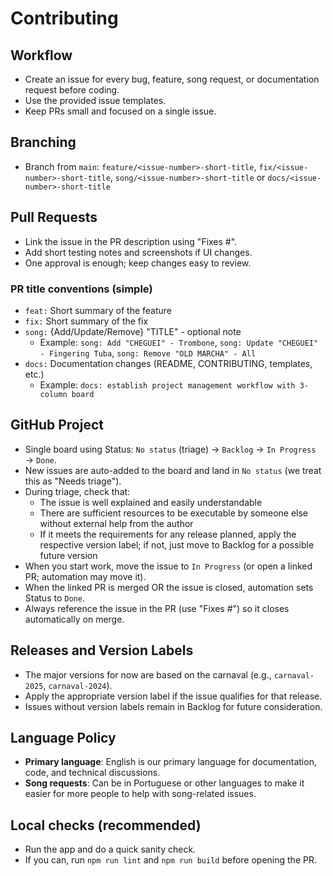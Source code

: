 # Contributing

## Workflow
- Create an issue for every bug, feature, song request, or documentation request before coding.
- Use the provided issue templates.
- Keep PRs small and focused on a single issue.

## Branching
- Branch from `main`: `feature/<issue-number>-short-title`, `fix/<issue-number>-short-title`, `song/<issue-number>-short-title` or `docs/<issue-number>-short-title`

## Pull Requests
- Link the issue in the PR description using "Fixes #<issue-number>".
- Add short testing notes and screenshots if UI changes.
- One approval is enough; keep changes easy to review.

### PR title conventions (simple)
- `feat:` Short summary of the feature
- `fix:` Short summary of the fix
- `song:` {Add/Update/Remove} "TITLE" - optional note
  - Example: `song: Add "CHEGUEI" - Trombone`, `song: Update "CHEGUEI" - Fingering Tuba`, `song: Remove "OLD MARCHA" - All`  
- `docs:` Documentation changes (README, CONTRIBUTING, templates, etc.)
  - Example: `docs: establish project management workflow with 3-column board`

## GitHub Project
- Single board using Status: `No status` (triage) → `Backlog` → `In Progress` → `Done`.
- New issues are auto-added to the board and land in `No status` (we treat this as "Needs triage").
- During triage, check that:
  - The issue is well explained and easily understandable
  - There are sufficient resources to be executable by someone else without external help from the author
  - If it meets the requirements for any release planned, apply the respective version label; if not, just move to Backlog for a possible future version
- When you start work, move the issue to `In Progress` (or open a linked PR; automation may move it).
- When the linked PR is merged OR the issue is closed, automation sets Status to `Done`.
- Always reference the issue in the PR (use "Fixes #<issue-number>") so it closes automatically on merge.

## Releases and Version Labels
- The major versions for now are based on the carnaval (e.g., `carnaval-2025`, `carnaval-2024`).
- Apply the appropriate version label if the issue qualifies for that release.
- Issues without version labels remain in Backlog for future consideration.

## Language Policy
- **Primary language**: English is our primary language for documentation, code, and technical discussions.
- **Song requests**: Can be in Portuguese or other languages to make it easier for more people to help with song-related issues.

## Local checks (recommended)
- Run the app and do a quick sanity check.
- If you can, run `npm run lint` and `npm run build` before opening the PR.
